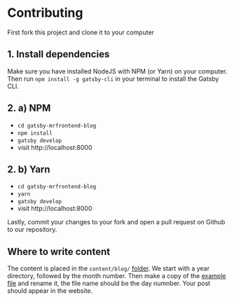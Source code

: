 # Contributing

First fork this project and clone it to your computer

## 1. Install dependencies
Make sure you have installed NodeJS with NPM (or Yarn) on your computer. Then run `npm install -g gatsby-cli` in your terminal to install the Gatsby CLI.

## 2. a) NPM
- `cd gatsby-mrfrontend-blog`
- `npm install`
- `gatsby develop`
- visit http://localhost:8000


## 2. b) Yarn
- `cd gatsby-mrfrontend-blog`
- `yarn`
- `gatsby develop`
- visit http://localhost:8000

Lastly, commit your changes to your fork and open a pull request on Github to our repository.

## Where to write content

The content is placed in the `content/blog/` [folder](https://github.com/mrfrontend-development/gatsby-mrfrontend-blog/tree/master/content/blog). We start with a year directory, followed by the month number. Then make a copy of the [example file](https://github.com/mrfrontend-development/gatsby-mrfrontend-blog/blob/master/content/blog/frontmatter-placeholder/index.md) and rename it, the file name should be the day numnber. Your post should appear in the website.
